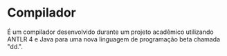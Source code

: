# Compilador
É um compilador desenvolvido durante um projeto acadêmico utilizando ANTLR 4 e Java para uma nova linguagem de programação beta chamada "dd.".
